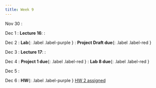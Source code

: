 ```yaml
---
title: Week 9
---
```

Nov 30
: [](#)

Dec 1
: **Lecture 16**:
: [](#)

Dec 2
: **Lab**{: .label .label-purple } 
  : **Project Draft due**{: .label .label-red }

Dec 3
: **Lecture 17**:
: [](#)

Dec 4
  : **Project 1 due**{: .label .label-red }
  : **Lab 8 due**{: .label .label-red }

Dec 5
: [](#)

Dec 6
: **HW**{: .label .label-purple } [HW 2 assigned](https://data1.lsit.ucsb.edu/hub/user-redirect/git-pull?repo=https://github.com/ucsb-ds/ds1-f20-content&subPath=hw02/HW02.ipynb)

